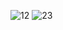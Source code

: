 ![12](https://github.com/user-attachments/assets/81c73b83-c6f0-4ebc-b1a9-741e5374a131)
![23](https://github.com/user-attachments/assets/9c8b8355-96ac-456c-9715-932a7d74e0ba)
